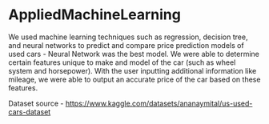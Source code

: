 # AppliedMachineLearning
We used machine learning techniques such as regression, decision tree, and neural networks to predict and compare price prediction models of used cars - Neural Network was the best model. We were able to determine certain features unique to make and model of the car (such as wheel system and horsepower). With the user inputting additional information like mileage, we were able to output an accurate price of the car based on these features.

Dataset source - https://www.kaggle.com/datasets/ananaymital/us-used-cars-dataset

